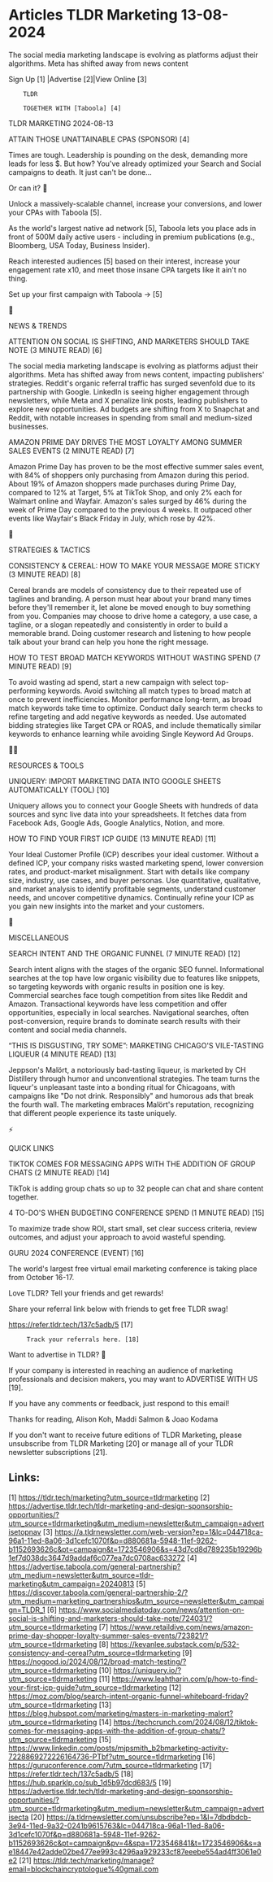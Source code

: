 # Articles TLDR Marketing 13-08-2024

The social media marketing landscape is evolving as platforms adjust
their algorithms. Meta has shifted away from news content  

 Sign Up [1] |Advertise [2]|View Online [3] 

		TLDR 

		TOGETHER WITH [Taboola] [4]

TLDR MARKETING 2024-08-13

 ATTAIN THOSE UNATTAINABLE CPAS (SPONSOR) [4] 

 Times are tough. Leadership is pounding on the desk, demanding more
leads for less $. But how? You've already optimized your Search and
Social campaigns to death. It just can't be done…

Or can it? 🤔

Unlock a massively-scalable channel, increase your conversions, and
lower your CPAs with Taboola [5].

As the world's largest native ad network [5], Taboola lets you place
ads in front of 500M daily active users - including in premium
publications (e.g., Bloomberg, USA Today, Business Insider).

Reach interested audiences [5] based on their interest, increase your
engagement rate x10, and meet those insane CPA targets like it ain't
no thing.

Set up your first campaign with Taboola → [5]

📱 

NEWS & TRENDS

 ATTENTION ON SOCIAL IS SHIFTING, AND MARKETERS SHOULD TAKE NOTE (3
MINUTE READ) [6] 

 The social media marketing landscape is evolving as platforms adjust
their algorithms. Meta has shifted away from news content, impacting
publishers' strategies. Reddit's organic referral traffic has surged
sevenfold due to its partnership with Google. LinkedIn is seeing
higher engagement through newsletters, while Meta and X penalize link
posts, leading publishers to explore new opportunities. Ad budgets are
shifting from X to Snapchat and Reddit, with notable increases in
spending from small and medium-sized businesses. 

 AMAZON PRIME DAY DRIVES THE MOST LOYALTY AMONG SUMMER SALES EVENTS (2
MINUTE READ) [7] 

 Amazon Prime Day has proven to be the most effective summer sales
event, with 84% of shoppers only purchasing from Amazon during this
period. About 19% of Amazon shoppers made purchases during Prime Day,
compared to 12% at Target, 5% at TikTok Shop, and only 2% each for
Walmart online and Wayfair. Amazon's sales surged by 46% during the
week of Prime Day compared to the previous 4 weeks. It outpaced other
events like Wayfair's Black Friday in July, which rose by 42%. 

🚀 

STRATEGIES & TACTICS

 CONSISTENCY & CEREAL: HOW TO MAKE YOUR MESSAGE MORE STICKY (3 MINUTE
READ) [8] 

 Cereal brands are models of consistency due to their repeated use of
taglines and branding. A person must hear about your brand many times
before they'll remember it, let alone be moved enough to buy something
from you. Companies may choose to drive home a category, a use case, a
tagline, or a slogan repeatedly and consistently in order to build a
memorable brand. Doing customer research and listening to how people
talk about your brand can help you hone the right message. 

 HOW TO TEST BROAD MATCH KEYWORDS WITHOUT WASTING SPEND (7 MINUTE
READ) [9] 

 To avoid wasting ad spend, start a new campaign with select
top-performing keywords. Avoid switching all match types to broad
match at once to prevent inefficiencies. Monitor performance
long-term, as broad match keywords take time to optimize. Conduct
daily search term checks to refine targeting and add negative keywords
as needed. Use automated bidding strategies like Target CPA or ROAS,
and include thematically similar keywords to enhance learning while
avoiding Single Keyword Ad Groups. 

🧑‍💻 

RESOURCES & TOOLS

 UNIQUERY: IMPORT MARKETING DATA INTO GOOGLE SHEETS AUTOMATICALLY
(TOOL) [10] 

 Uniquery allows you to connect your Google Sheets with hundreds of
data sources and sync live data into your spreadsheets. It fetches
data from Facebook Ads, Google Ads, Google Analytics, Notion, and
more. 

 HOW TO FIND YOUR FIRST ICP GUIDE (13 MINUTE READ) [11] 

 Your Ideal Customer Profile (ICP) describes your ideal customer.
Without a defined ICP, your company risks wasted marketing spend,
lower conversion rates, and product-market misalignment. Start with
details like company size, industry, use cases, and buyer personas.
Use quantitative, qualitative, and market analysis to identify
profitable segments, understand customer needs, and uncover
competitive dynamics. Continually refine your ICP as you gain new
insights into the market and your customers. 

🎁 

MISCELLANEOUS

 SEARCH INTENT AND THE ORGANIC FUNNEL (7 MINUTE READ) [12] 

 Search intent aligns with the stages of the organic SEO funnel.
Informational searches at the top have low organic visibility due to
features like snippets, so targeting keywords with organic results in
position one is key. Commercial searches face tough competition from
sites like Reddit and Amazon. Transactional keywords have less
competition and offer opportunities, especially in local searches.
Navigational searches, often post-conversion, require brands to
dominate search results with their content and social media channels. 

 “THIS IS DISGUSTING, TRY SOME”: MARKETING CHICAGO'S VILE-TASTING
LIQUEUR (4 MINUTE READ) [13] 

 Jeppson's Malört, a notoriously bad-tasting liqueur, is marketed by
CH Distillery through humor and unconventional strategies. The team
turns the liqueur's unpleasant taste into a bonding ritual for
Chicagoans, with campaigns like "Do not drink. Responsibly" and
humorous ads that break the fourth wall. The marketing embraces
Malört's reputation, recognizing that different people experience its
taste uniquely. 

⚡ 

QUICK LINKS

 TIKTOK COMES FOR MESSAGING APPS WITH THE ADDITION OF GROUP CHATS (2
MINUTE READ) [14] 

 TikTok is adding group chats so up to 32 people can chat and share
content together. 

 4 TO-DO'S WHEN BUDGETING CONFERENCE SPEND (1 MINUTE READ) [15] 

 To maximize trade show ROI, start small, set clear success criteria,
review outcomes, and adjust your approach to avoid wasteful spending. 

 GURU 2024 CONFERENCE (EVENT) [16] 

 The world's largest free virtual email marketing conference is taking
place from October 16-17. 

Love TLDR? Tell your friends and get rewards!

 Share your referral link below with friends to get free TLDR swag! 

 https://refer.tldr.tech/137c5adb/5 [17] 

		 Track your referrals here. [18] 

Want to advertise in TLDR? 📰

 If your company is interested in reaching an audience of marketing
professionals and decision makers, you may want to ADVERTISE WITH US
[19]. 

 If you have any comments or feedback, just respond to this email! 

Thanks for reading, 
Alison Koh, Maddi Salmon & Joao Kodama 

If you don't want to receive future editions of TLDR Marketing, please
unsubscribe from TLDR Marketing [20] or manage all of your TLDR
newsletter subscriptions [21]. 

 

Links:
------
[1] https://tldr.tech/marketing?utm_source=tldrmarketing
[2] https://advertise.tldr.tech/tldr-marketing-and-design-sponsorship-opportunities/?utm_source=tldrmarketing&utm_medium=newsletter&utm_campaign=advertisetopnav
[3] https://a.tldrnewsletter.com/web-version?ep=1&lc=044718ca-96a1-11ed-8a06-3d1cefc1070f&p=d880681a-5948-11ef-9262-b1152693626c&pt=campaign&t=1723546906&s=43d7cd8d789235b19296b1ef7d038dc3647d9addaf6c077ea7dc0708ac633272
[4] https://advertise.taboola.com/general-partnership?utm_medium=newsletter&utm_source=tldr-marketing&utm_campaign=20240813
[5] https://discover.taboola.com/general-partnership-2/?utm_medium=marketing_partnerships&utm_source=newsletter&utm_campaign=TLDR_1
[6] https://www.socialmediatoday.com/news/attention-on-social-is-shifting-and-marketers-should-take-note/724031/?utm_source=tldrmarketing
[7] https://www.retaildive.com/news/amazon-prime-day-shopper-loyalty-summer-sales-events/723821/?utm_source=tldrmarketing
[8] https://kevanlee.substack.com/p/532-consistency-and-cereal?utm_source=tldrmarketing
[9] https://nogood.io/2024/08/12/broad-match-testing/?utm_source=tldrmarketing
[10] https://uniquery.io/?utm_source=tldrmarketing
[11] https://www.leahtharin.com/p/how-to-find-your-first-icp-guide?utm_source=tldrmarketing
[12] https://moz.com/blog/search-intent-organic-funnel-whiteboard-friday?utm_source=tldrmarketing
[13] https://blog.hubspot.com/marketing/masters-in-marketing-malort?utm_source=tldrmarketing
[14] https://techcrunch.com/2024/08/12/tiktok-comes-for-messaging-apps-with-the-addition-of-group-chats/?utm_source=tldrmarketing
[15] https://www.linkedin.com/posts/mjpsmith_b2bmarketing-activity-7228869272226164736-PTbf?utm_source=tldrmarketing
[16] https://guruconference.com/?utm_source=tldrmarketing
[17] https://refer.tldr.tech/137c5adb/5
[18] https://hub.sparklp.co/sub_1d5b97dcd683/5
[19] https://advertise.tldr.tech/tldr-marketing-and-design-sponsorship-opportunities/?utm_source=tldrmarketing&utm_medium=newsletter&utm_campaign=advertisecta
[20] https://a.tldrnewsletter.com/unsubscribe?ep=1&l=7dbdbdcb-3e94-11ed-9a32-0241b9615763&lc=044718ca-96a1-11ed-8a06-3d1cefc1070f&p=d880681a-5948-11ef-9262-b1152693626c&pt=campaign&pv=4&spa=1723546841&t=1723546906&s=ae18447e42adde02be477ee993c4296aa929233cf87eeebe554ad4ff3061e0e2
[21] https://tldr.tech/marketing/manage?email=blockchaincryptologue%40gmail.com